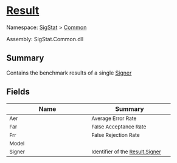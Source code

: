 # [Result](./Result.md)

Namespace: [SigStat]() > [Common](./README.md)

Assembly: SigStat.Common.dll

## Summary
Contains the benchmark results of a single [Signer](https://github.com/hargitomi97/sigstat/blob/master/docs/md/SigStat/Common/Signer.md)

## Fields

| Name | Summary | 
| --- | --- | 
| <sub>Aer</sub><div style="width: 200px">| <sub>Average Error Rate</sub><div style="width: 200px">| <br>
| <sub>Far</sub><div style="width: 200px">| <sub>False Acceptance Rate</sub><div style="width: 200px">| <br>
| <sub>Frr</sub><div style="width: 200px">| <sub>False Rejection Rate</sub><div style="width: 200px">| <br>
| <sub>Model</sub><div style="width: 200px">| <sub></sub><div style="width: 200px">| <br>
| <sub>Signer</sub><div style="width: 200px">| <sub>Identifier of the [Result.Signer](https://github.com/hargitomi97/sigstat/blob/master/docs/md/SigStat/Common/Result.md)</sub><div style="width: 200px">| <br>


